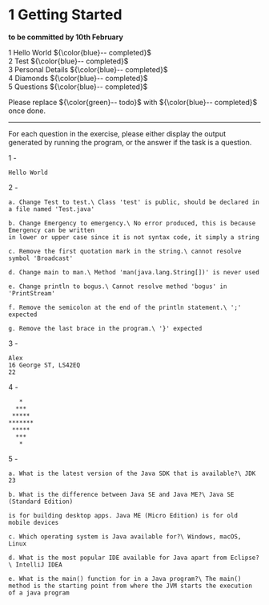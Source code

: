 # 1 Getting Started

**to be committed by 10th February**

1 Hello World        ${\color{blue}-- completed}$\
2 Test               ${\color{blue}-- completed}$\
3 Personal Details   ${\color{blue}-- completed}$\
4 Diamonds           ${\color{blue}-- completed}$\
5 Questions          ${\color{blue}-- completed}$

Please replace ${\color{green}-- todo}$ with ${\color{blue}-- completed}$ once done.

---

For each question in the exercise, please either display the output generated by running the program, or the answer if the task is a question.

1 -
```
Hello World

```

2 -
```
a. Change Test to test.\ Class 'test' is public, should be declared in a file named 'Test.java'

b. Change Emergency to emergency.\ No error produced, this is because Emergency can be written
in lower or upper case since it is not syntax code, it simply a string

c. Remove the first quotation mark in the string.\ cannot resolve symbol 'Broadcast'

d. Change main to man.\ Method 'man(java.lang.String[])' is never used

e. Change println to bogus.\ Cannot resolve method 'bogus' in 'PrintStream'

f. Remove the semicolon at the end of the println statement.\ ';' expected

g. Remove the last brace in the program.\ '}' expected
```

3 -
```
Alex
16 George ST, LS42EQ
22
```

4 -
```
   *
  ***
 *****
*******
 *****
  ***
   *
```

5 -
```
a. What is the latest version of the Java SDK that is available?\ JDK 23

b. What is the difference between Java SE and Java ME?\ Java SE (Standard Edition) 

is for building desktop apps. Java ME (Micro Edition) is for old mobile devices

c. Which operating system is Java available for?\ Windows, macOS, Linux

d. What is the most popular IDE available for Java apart from Eclipse?\ IntelliJ IDEA

e. What is the main() function for in a Java program?\ The main() method is the starting point from where the JVM starts the execution of a java program
```